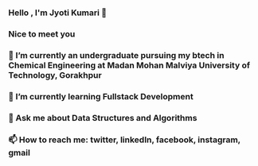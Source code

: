 ### Hello , I'm Jyoti Kumari 👋
### Nice to meet you
### 🔭 I’m currently an undergraduate pursuing my btech in Chemical Engineering at Madan Mohan Malviya University of Technology, Gorakhpur
### 🌱 I’m currently learning Fullstack Development
### 💬 Ask me about Data Structures and Algorithms
### 📫 How to reach me: twitter, linkedIn, facebook, instagram, gmail
 
